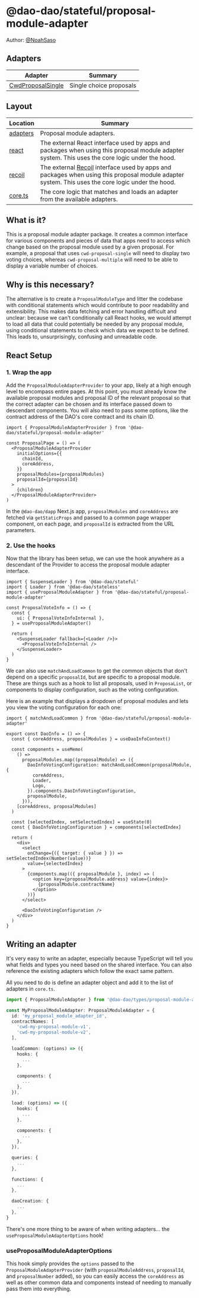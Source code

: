 # @dao-dao/stateful/proposal-module-adapter

Author: [@NoahSaso](https://github.com/NoahSaso)

## Adapters

| Adapter                                           | Summary                 |
| ------------------------------------------------- | ----------------------- |
| [CwdProposalSingle](./adapters/CwdProposalSingle) | Single choice proposals |

## Layout

| Location               | Summary                                                                                                                                                                  |
| ---------------------- | ------------------------------------------------------------------------------------------------------------------------------------------------------------------------ |
| [adapters](./adapters) | Proposal module adapters.                                                                                                                                                |
| [react](./react)       | The external React interface used by apps and packages when using this proposal module adapter system. This uses the core logic under the hood.                          |
| [recoil](./recoil)     | The external [Recoil](https://recoiljs.org) interface used by apps and packages when using this proposal module adapter system. This uses the core logic under the hood. |
| [core.ts](./core.ts)   | The core logic that matches and loads an adapter from the available adapters.                                                                                            |

## What is it?

This is a proposal module adapter package. It creates a common interface for
various components and pieces of data that apps need to access which change
based on the proposal module used by a given proposal. For example, a proposal
that uses `cwd-proposal-single` will need to display two voting choices, whereas
`cwd-proposal-multiple` will need to be able to display a variable number of
choices.

## Why is this necessary?

The alternative is to create a `ProposalModuleType` and litter the codebase with
conditional statements which would contribute to poor readability and
extensibility. This makes data fetching and error handling difficult and
unclear: because we can't conditionally call React hooks, we would attempt to
load all data that could potentially be needed by any proposal module, using
conditional statements to check which data we expect to be defined. This leads
to, unsurprisingly, confusing and unreadable code.

## React Setup

### **1. Wrap the app**

Add the `ProposalModuleAdapterProvider` to your app, likely at a high enough
level to encompass entire pages. At this point, you must already know the
available proposal modules and proposal ID of the relevant proposal so that the
correct adapter can be chosen and its interface passed down to descendant
components. You will also need to pass some options, like the contract address
of the DAO's core contract and its chain ID.

```tsx
import { ProposalModuleAdapterProvider } from '@dao-dao/stateful/proposal-module-adapter'

const ProposalPage = () => (
  <ProposalModuleAdapterProvider
    initialOptions={{
      chainId,
      coreAddress,
    }}
    proposalModules={proposalModules}
    proposalId={proposalId}
  >
    {children}
  </ProposalModuleAdapterProvider>
)
```

In the `@dao-dao/dapp` Next.js app, `proposalModules` and `coreAddress` are
fetched via `getStaticProps` and passed to a common page wrapper component, on
each page, and `proposalId` is extracted from the URL parameters.

### **2. Use the hooks**

Now that the library has been setup, we can use the hook anywhere as a
descendant of the Provider to access the proposal module adapter interface.

```tsx
import { SuspenseLoader } from '@dao-dao/stateful'
import { Loader } from '@dao-dao/stateless'
import { useProposalModuleAdapter } from '@dao-dao/stateful/proposal-module-adapter'

const ProposalVoteInfo = () => {
  const {
    ui: { ProposalVoteInfoInternal },
  } = useProposalModuleAdapter()

  return (
    <SuspenseLoader fallback={<Loader />}>
      <ProposalVoteInfoInternal />
    </SuspenseLoader>
  )
}
```

We can also use `matchAndLoadCommon` to get the common objects that don't depend
on a specific `proposalId`, but are specific to a proposal module. These are
things such as a hook to list all proposals, used in `ProposaList`, or
components to display configuration, such as the voting configuration.

Here is an example that displays a dropdown of proposal modules and lets you
view the voting configuration for each one:

```tsx
import { matchAndLoadCommon } from '@dao-dao/stateful/proposal-module-adapter'

export const DaoInfo = () => {
  const { coreAddress, proposalModules } = useDaoInfoContext()

  const components = useMemo(
    () =>
      proposalModules.map((proposalModule) => ({
        DaoInfoVotingConfiguration: matchAndLoadCommon(proposalModule, {
          coreAddress,
          Loader,
          Logo,
        }).components.DaoInfoVotingConfiguration,
        proposalModule,
      })),
    [coreAddress, proposalModules]
  )

  const [selectedIndex, setSelectedIndex] = useState(0)
  const { DaoInfoVotingConfiguration } = components[selectedIndex]

  return (
    <div>
      <select
        onChange={({ target: { value } }) => setSelectedIndex(Number(value))}
        value={selectedIndex}
      >
        {components.map(({ proposalModule }, index) => (
          <option key={proposalModule.address} value={index}>
            {proposalModule.contractName}
          </option>
        ))}
      </select>

      <DaoInfoVotingConfiguration />
    </div>
  )
}
```

## Writing an adapter

It's very easy to write an adapter, especially because TypeScript will tell you
what fields and types you need based on the shared interface. You can also
reference the existing adapters which follow the exact same pattern.

All you need to do is define an adapter object and add it to the list of
adapters in `core.ts`.

```ts
import { ProposalModuleAdapter } from '@dao-dao/types/proposal-module-adapter'

const MyProposalModuleAdapter: ProposalModuleAdapter = {
  id: 'my_proposal_module_adapter_id',
  contractNames: [
    'cwd-my-proposal-module-v1',
    'cwd-my-proposal-module-v2',
  ],

  loadCommon: (options) => ({
    hooks: {
      ...
    },

    components: {
      ...
    },
  }),

  load: (options) => ({
    hooks: {
      ...
    },

    components: {
      ...
    },
  }),

  queries: {
    ...
  },

  functions: {
    ...
  },

  daoCreation: {
    ...
  },
}
```

There's one more thing to be aware of when writing adapters... the
`useProposalModuleAdapterOptions` hook!

### **useProposalModuleAdapterOptions**

This hook simply provides the `options` passed to the
`ProposalModuleAdapterProvider` (with `proposalModuleAddress`, `proposalId`, and
`proposalNumber` added), so you can easily access the `coreAddress` as well as
other common data and components instead of needing to manually pass them into
everything.

